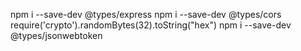 npm i --save-dev @types/express
npm i --save-dev @types/cors
require('crypto').randomBytes(32).toString("hex")
npm i --save-dev @types/jsonwebtoken
